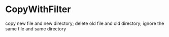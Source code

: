 # CopyWithFilter
copy new file and new directory; 
delete old file and old directory; 
ignore the same file and same directory
